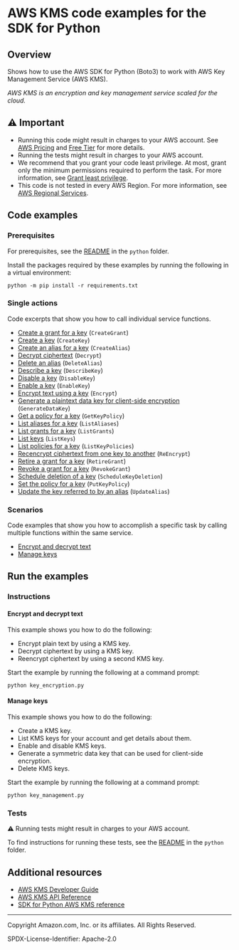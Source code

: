 <!--Generated by WRITEME on 2023-09-12 00:35:23.410863 (UTC)-->
# AWS KMS code examples for the SDK for Python

## Overview

Shows how to use the AWS SDK for Python (Boto3) to work with AWS Key Management Service (AWS KMS).

<!--custom.overview.start-->
<!--custom.overview.end-->

*AWS KMS is an encryption and key management service scaled for the cloud.*

## ⚠ Important

* Running this code might result in charges to your AWS account. See [AWS Pricing](https://aws.amazon.com/pricing/?aws-products-pricing.sort-by=item.additionalFields.productNameLowercase&aws-products-pricing.sort-order=asc&awsf.Free%20Tier%20Type=*all&awsf.tech-category=*all) and [Free Tier](https://aws.amazon.com/free/?all-free-tier.sort-by=item.additionalFields.SortRank&all-free-tier.sort-order=asc&awsf.Free%20Tier%20Types=*all&awsf.Free%20Tier%20Categories=*all) for more details.
* Running the tests might result in charges to your AWS account.
* We recommend that you grant your code least privilege. At most, grant only the minimum permissions required to perform the task. For more information, see [Grant least privilege](https://docs.aws.amazon.com/IAM/latest/UserGuide/best-practices.html#grant-least-privilege).
* This code is not tested in every AWS Region. For more information, see [AWS Regional Services](https://aws.amazon.com/about-aws/global-infrastructure/regional-product-services).

<!--custom.important.start-->
<!--custom.important.end-->

## Code examples

### Prerequisites

For prerequisites, see the [README](../../README.md#Prerequisites) in the `python` folder.

Install the packages required by these examples by running the following in a virtual environment:

```
python -m pip install -r requirements.txt
```

<!--custom.prerequisites.start-->
<!--custom.prerequisites.end-->

### Single actions

Code excerpts that show you how to call individual service functions.

* [Create a grant for a key](grant_management.py#L26) (`CreateGrant`)
* [Create a key](key_management.py#L27) (`CreateKey`)
* [Create an alias for a key](alias_management.py#L70) (`CreateAlias`)
* [Decrypt ciphertext](key_encryption.py#L45) (`Decrypt`)
* [Delete an alias](alias_management.py#L143) (`DeleteAlias`)
* [Describe a key](key_management.py#L74) (`DescribeKey`)
* [Disable a key](key_management.py#L111) (`DisableKey`)
* [Enable a key](key_management.py#L20) (`EnableKey`)
* [Encrypt text using a key](key_encryption.py#L25) (`Encrypt`)
* [Generate a plaintext data key for client-side encryption](key_management.py#L93) (`GenerateDataKey`)
* [Get a policy for a key](key_policies.py#L44) (`GetKeyPolicy`)
* [List aliases for a key](alias_management.py#L92) (`ListAliases`)
* [List grants for a key](grant_management.py#L53) (`ListGrants`)
* [List keys](key_management.py#L51) (`ListKeys`)
* [List policies for a key](key_policies.py#L27) (`ListKeyPolicies`)
* [Recencrypt ciphertext from one key to another](key_encryption.py#L68) (`ReEncrypt`)
* [Retire a grant for a key](grant_management.py#L75) (`RetireGrant`)
* [Revoke a grant for a key](grant_management.py#L92) (`RevokeGrant`)
* [Schedule deletion of a key](key_management.py#L139) (`ScheduleKeyDeletion`)
* [Set the policy for a key](key_policies.py#L68) (`PutKeyPolicy`)
* [Update the key referred to by an alias](alias_management.py#L119) (`UpdateAlias`)

### Scenarios

Code examples that show you how to accomplish a specific task by calling multiple
functions within the same service.

* [Encrypt and decrypt text](key_encryption.py)
* [Manage keys](key_management.py)

## Run the examples

### Instructions


<!--custom.instructions.start-->
<!--custom.instructions.end-->



#### Encrypt and decrypt text

This example shows you how to do the following:

* Encrypt plain text by using a KMS key.
* Decrypt ciphertext by using a KMS key.
* Reencrypt ciphertext by using a second KMS key.

<!--custom.scenario_prereqs.kms_Scenario_KeyEncryption.start-->
<!--custom.scenario_prereqs.kms_Scenario_KeyEncryption.end-->

Start the example by running the following at a command prompt:

```
python key_encryption.py
```


<!--custom.scenarios.kms_Scenario_KeyEncryption.start-->
<!--custom.scenarios.kms_Scenario_KeyEncryption.end-->

#### Manage keys

This example shows you how to do the following:

* Create a KMS key.
* List KMS keys for your account and get details about them.
* Enable and disable KMS keys.
* Generate a symmetric data key that can be used for client-side encryption.
* Delete KMS keys.

<!--custom.scenario_prereqs.kms_Scenario_KeyManagement.start-->
<!--custom.scenario_prereqs.kms_Scenario_KeyManagement.end-->

Start the example by running the following at a command prompt:

```
python key_management.py
```


<!--custom.scenarios.kms_Scenario_KeyManagement.start-->
<!--custom.scenarios.kms_Scenario_KeyManagement.end-->

### Tests

⚠ Running tests might result in charges to your AWS account.


To find instructions for running these tests, see the [README](../../README.md#Tests)
in the `python` folder.



<!--custom.tests.start-->
<!--custom.tests.end-->

## Additional resources

* [AWS KMS Developer Guide](https://docs.aws.amazon.com/kms/latest/developerguide/overview.html)
* [AWS KMS API Reference](https://docs.aws.amazon.com/kms/latest/APIReference/Welcome.html)
* [SDK for Python AWS KMS reference](https://boto3.amazonaws.com/v1/documentation/api/latest/reference/services/kms.html)

<!--custom.resources.start-->
<!--custom.resources.end-->

---

Copyright Amazon.com, Inc. or its affiliates. All Rights Reserved.

SPDX-License-Identifier: Apache-2.0